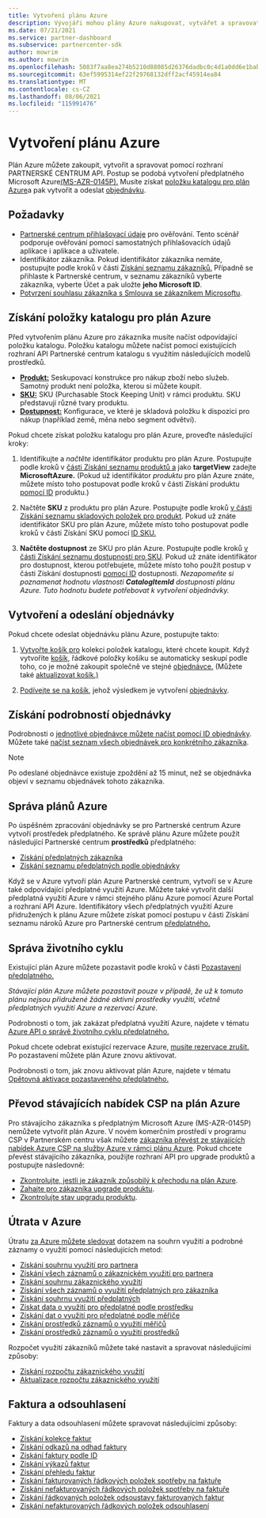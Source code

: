 ```yaml
---
title: Vytvoření plánu Azure
description: Vývojáři mohou plány Azure nakupovat, vytvářet a spravovat programově pomocí Partnerské centrum API.
ms.date: 07/21/2021
ms.service: partner-dashboard
ms.subservice: partnercenter-sdk
author: mowrim
ms.author: mowrim
ms.openlocfilehash: 5083f7aa8ea274b5210d88085d26376dadbc0c4d1a0dd6e1babe59c94d7a6f9c
ms.sourcegitcommit: 63ef5995314ef22f29768132dff2acf45914ea84
ms.translationtype: MT
ms.contentlocale: cs-CZ
ms.lasthandoff: 08/06/2021
ms.locfileid: "115991476"
---
```

# <a name="create-an-azure-plan"></a>Vytvoření plánu Azure

Plán Azure můžete zakoupit, vytvořit a spravovat pomocí rozhraní PARTNERSKÉ CENTRUM API. Postup se podobá vytvoření předplatného Microsoft Azure[(MS-AZR-0145P).](https://go.microsoft.com/fwlink/p/?linkid=2164140) Musíte získat [položku katalogu pro plán Azure](#get-the-catalog-item-for-azure-plan)a pak vytvořit a odeslat [objednávku](#create-and-submit-an-order).

## <a name="prerequisites"></a>Požadavky

* [Partnerské centrum přihlašovací údaje](partner-center-authentication.md) pro ověřování. Tento scénář podporuje ověřování pomocí samostatných přihlašovacích údajů aplikace i aplikace a uživatele.
* Identifikátor zákazníka. Pokud identifikátor zákazníka nemáte, postupujte podle kroků v části [Získání seznamu zákazníků.](get-a-list-of-customers.md) Případně se přihlaste k Partnerské centrum, v seznamu zákazníků vyberte zákazníka, vyberte Účet a pak uložte **jeho Microsoft ID**. 
* [Potvrzení souhlasu zákazníka s Smlouva se zákazníkem Microsoftu](/partner-center/confirm-customer-agreement).

## <a name="get-the-catalog-item-for-azure-plan"></a>Získání položky katalogu pro plán Azure

Před vytvořením plánu Azure pro zákazníka musíte načíst odpovídající položku katalogu. Položku katalogu můžete načíst pomocí existujících rozhraní API Partnerské centrum katalogu s využitím následujících modelů prostředků.

* **[Produkt:](product-resources.md#product)** Seskupovací konstrukce pro nákup zboží nebo služeb. Samotný produkt není položka, kterou si můžete koupit.
* **[SKU:](product-resources.md#sku)** SKU (Purchasable Stock Keeping Unit) v rámci produktu. SKU představují různé tvary produktu.
* **[Dostupnost:](product-resources.md#availability)** Konfigurace, ve které je skladová položku k dispozici pro nákup (například země, měna nebo segment odvětví).

Pokud chcete získat položku katalogu pro plán Azure, proveďte následující kroky:

1. Identifikujte a *načtěte* identifikátor produktu pro plán Azure. Postupujte podle kroků v [části Získání seznamu produktů a](get-a-list-of-products.md) jako **targetView** zadejte **MicrosoftAzure.** (Pokud už identifikátor *produktu* pro plán Azure znáte, můžete místo toho postupovat podle kroků v části Získání produktu [pomocí ID](get-a-product-by-id.md) produktu.)

2. Načtěte **SKU** z produktu pro plán Azure. Postupujte podle kroků [v části Získání seznamu skladových položek pro produkt](get-a-list-of-skus-for-a-product.md). Pokud už znáte identifikátor SKU pro plán Azure, můžete místo toho postupovat podle kroků v části Získání SKU pomocí [ID SKU.](get-a-sku-by-id.md)

3. **Načtěte dostupnost** ze SKU pro plán Azure. Postupujte podle kroků [v části Získání seznamu dostupnosti pro SKU](get-a-list-of-availabilities-for-a-sku.md). Pokud už znáte identifikátor pro dostupnost, kterou potřebujete, můžete místo toho použít postup v části Získání dostupnosti [pomocí ID](get-an-availability-by-id.md) dostupnosti. *Nezapomeňte si poznamenat hodnotu vlastnosti **CatalogItemId** dostupnosti plánu Azure. Tuto hodnotu budete potřebovat k vytvoření objednávky.*

## <a name="create-and-submit-an-order"></a>Vytvoření a odeslání objednávky

Pokud chcete odeslat objednávku plánu Azure, postupujte takto:

1. [Vytvořte košík pro](create-a-cart.md) kolekci položek katalogu, které chcete koupit. Když vytvoříte [košík,](cart-resources.md#cart) [](cart-resources.md#cartlineitem) řádkové položky košíku se automaticky seskupí podle toho, co je možné zakoupit společně ve stejné [objednávce.](order-resources.md#order) (Můžete také [aktualizovat košík.)](update-a-cart.md)

2. [Podívejte se na košík](checkout-a-cart.md), jehož výsledkem je vytvoření [objednávky](order-resources.md#order).

## <a name="get-order-details"></a>Získání podrobností objednávky

Podrobnosti o [jednotlivé objednávce můžete načíst pomocí ID objednávky](get-an-order-by-id.md). Můžete také [načíst seznam všech objednávek pro konkrétního zákazníka](get-all-of-a-customer-s-orders.md).

>[!NOTE]
>Po odeslané objednávce existuje zpoždění až 15 minut, než se objednávka objeví v seznamu objednávek tohoto zákazníka.

## <a name="manage-azure-plans"></a>Správa plánů Azure

Po úspěšném zpracování objednávky se pro  Partnerské centrum Azure vytvoří prostředek předplatného. Ke správě plánu Azure můžete použít následující Partnerské centrum **prostředků** předplatného:

* [Získání předplatných zákazníka](get-all-of-a-customer-s-subscriptions.md)
* [Získání seznamu předplatných podle objednávky](get-a-list-of-subscriptions-by-order.md)

Když se v Azure vytvoří plán Azure Partnerské centrum, vytvoří se v Azure také odpovídající předplatné využití Azure. Můžete také vytvořit další předplatná využití Azure v rámci stejného plánu Azure pomocí Azure Portal a rozhraní API Azure. Identifikátory všech předplatných využití Azure přidružených k plánu Azure můžete získat pomocí postupu v části Získání seznamu nároků Azure pro Partnerské centrum [předplatného.](get-a-list-of-azure-entitlements-for-subscription.md)

## <a name="lifecycle-management"></a>Správa životního cyklu

Existující plán Azure můžete pozastavit podle kroků v části [Pozastavení předplatného.](suspend-a-subscription.md)

*Stávající plán Azure můžete pozastavit pouze v případě, že už k tomuto plánu nejsou přidružené žádné aktivní prostředky využití, včetně předplatných využití Azure a rezervací Azure.*

Podrobnosti o tom, jak zakázat předplatná využití Azure, najdete v tématu [Azure API o správě životního cyklu předplatného.](/rest/api/resources/subscriptions)

Pokud chcete odebrat existující rezervace Azure, [musíte rezervace zrušit.](/partner-center/azure-reservations-manage#cancel-or-exchange-a-reservation)
Po pozastavení můžete plán Azure znovu aktivovat.

Podrobnosti o tom, jak znovu aktivovat plán Azure, najdete v tématu [Opětovná aktivace pozastaveného předplatného.](reactivate-a-suspended-a-subscription.md)

## <a name="transition-existing-csp-offers-to-azure-plan"></a>Převod stávajících nabídek CSP na plán Azure

Pro stávajícího zákazníka s předplatným Microsoft Azure (MS-AZR-0145P) nemůžete vytvořit plán Azure. V novém komerčním prostředí v programu CSP v Partnerském centru však můžete [zákazníka převést ze stávajících nabídek Azure CSP na služby Azure v rámci plánu Azure](/partner-center/azure-plan-transition). Pokud chcete převést stávajícího zákazníka, použijte rozhraní API pro upgrade produktů a postupujte následovně:

* [Zkontrolujte, jestli je zákazník způsobilý k přechodu na plán Azure](get-eligibility-for-product-upgrade.md).
* [Zahajte pro zákazníka upgrade produktu](create-product-upgrade-entity.md).
* [Zkontrolujte stav upgradu produktu](get-product-upgrade-status.md).

## <a name="azure-spending"></a>Útrata v Azure

Útratu [za Azure můžete sledovat](azure-spending.md) dotazem na souhrn využití a podrobné záznamy o využití pomocí následujících metod:

* [Získání souhrnu využití pro partnera](get-a-partner-usage-summary.md)
* [Získání všech záznamů o zákaznickém využití pro partnera](get-a-customer-s-usage-records.md)
* [Získání souhrnu zákaznického využití](get-a-customer-usage-summary.md)
* [Získání všech záznamů o využití předplatných pro zákazníka](get-a-customer-subscription-s-usage-records.md)
* [Získání souhrnu využití předplatných](get-a-customer-subscription-usage-summary.md)
* [Získat data o využití pro předplatné podle prostředku](get-a-customer-subscription-resource-usage-records.md)
* [Získání dat o využití pro předplatné podle měřiče](get-a-customer-subscription-meter-usage-records.md)
* [Získání prostředků záznamů o využití měřičů](meter-usage-resources.md)
* [Získání prostředků záznamů o využití prostředků](resource-usage-resources.md)

Rozpočet využití zákazníků můžete také nastavit a spravovat následujícími způsoby:

* [Získání rozpočtu zákaznického využití](get-a-customer-s-usage-spending-budget.md)
* [Aktualizace rozpočtu zákaznického využití](update-a-customer-s-usage-spending-budget.md)

## <a name="invoice-and-reconciliation"></a>Faktura a odsouhlasení

Faktury a data odsouhlasení můžete spravovat následujícími způsoby:

* [Získání kolekce faktur](get-a-collection-of-invoices.md)
* [Získání odkazů na odhad faktury](get-invoice-estimate-links.md)
* [Získání faktury podle ID](get-invoice-by-id.md)
* [Získání výkazů faktur](get-invoice-statement.md)
* [Získání přehledu faktur](get-invoice-summaries.md)
* [Získání fakturovaných řádkových položek spotřeby na faktuře](get-invoice-billed-consumption-lineitems.md)
* [Získání nefakturovaných řádkových položek spotřeby na faktuře](get-invoice-unbilled-consumption-lineitems.md)
* [Získání řádkovaných položek odsoustavy fakturovaných faktur](get-invoiceline-items.md)
* [Získání nefakturovaných řádkových položek odsouhlasení](get-invoice-unbilled-recon-lineitems.md)
